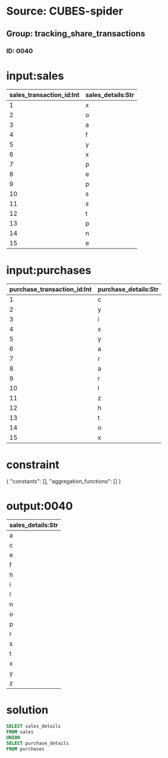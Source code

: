 # Source: CUBES-spider
## Group: tracking_share_transactions
### ID: 0040

# input:sales

| sales_transaction_id:Int | sales_details:Str |
|---|---|
| 1 | x |
| 2 | o |
| 3 | a |
| 4 | f |
| 5 | y |
| 6 | x |
| 7 | p |
| 8 | e |
| 9 | p |
| 10 | s |
| 11 | s |
| 12 | t |
| 13 | p |
| 14 | n |
| 15 | e |

# input:purchases

| purchase_transaction_id:Int | purchase_details:Str |
|---|---|
| 1 | c |
| 2 | y |
| 3 | i |
| 4 | x |
| 5 | y |
| 6 | a |
| 7 | r |
| 8 | a |
| 9 | r |
| 10 | l |
| 11 | z |
| 12 | h |
| 13 | t |
| 14 | o |
| 15 | x |

# constraint

{
  "constants": [],
  "aggregation_functions": []
}

# output:0040

| sales_details:Str |
|---|
| a |
| c |
| e |
| f |
| h |
| i |
| l |
| n |
| o |
| p |
| r |
| s |
| t |
| x |
| y |
| z |

# solution

```sql
SELECT sales_details
FROM sales
UNION
SELECT purchase_details
FROM purchases
```
